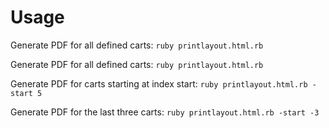 Usage
=====

Generate PDF for all defined carts:
`ruby printlayout.html.rb`

Generate PDF for all defined carts:
`ruby printlayout.html.rb`

Generate PDF for carts starting at index start:
`ruby printlayout.html.rb -start 5`

Generate PDF for the last three carts:
`ruby printlayout.html.rb -start -3`

